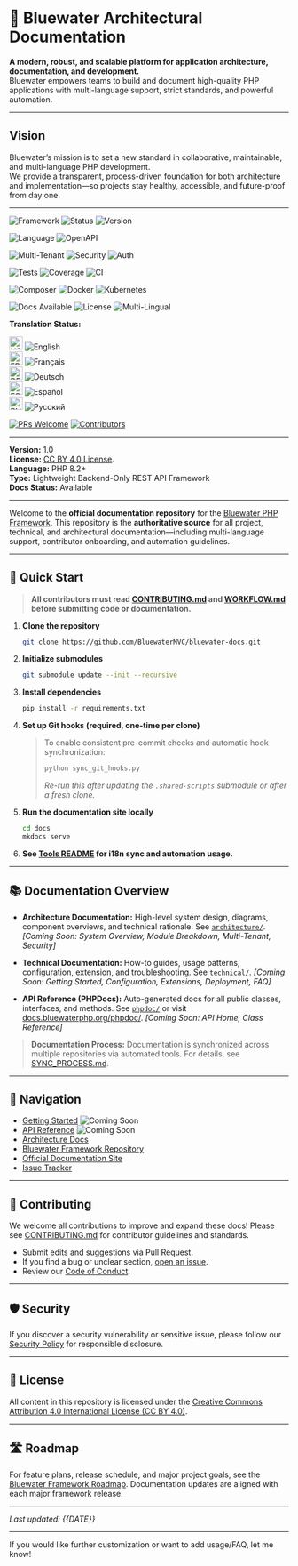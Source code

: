 # 🌊 Bluewater Architectural Documentation

**A modern, robust, and scalable platform for application architecture, documentation, and development.**  
Bluewater empowers teams to build and document high-quality PHP applications with multi-language support, strict standards, and powerful automation.

---

## Vision

Bluewater’s mission is to set a new standard in collaborative, maintainable, and multi-language PHP development.  
We provide a transparent, process-driven foundation for both architecture and implementation—so projects stay healthy, accessible, and future-proof from day one.

---
![Framework](https://img.shields.io/badge/framework-Bluewater-lightblue?logo=dropbox&logoColor=white)
![Status](https://img.shields.io/badge/status-active-blue)
![Version](https://img.shields.io/badge/version-1.0-blue?logo=semantic-release&logoColor=white)

![Language](https://img.shields.io/badge/language-PHP%208.2+-blue?logo=php&logoColor=white)
![OpenAPI](https://img.shields.io/badge/API-OpenAPI_3-green?logo=openapiinitiative&logoColor=white)

![Multi-Tenant](https://img.shields.io/badge/multi--tenant-enabled-blue?logo=archlinux&logoColor=white)
![Security](https://img.shields.io/badge/security-Middleware--Driven-important?logo=auth0&logoColor=white)
![Auth](https://img.shields.io/badge/auth-JWT%20%7C%20OAuth-blue?logo=auth0&logoColor=white)

![Tests](https://img.shields.io/badge/tests-not%20configured-lightgrey?logo=githubactions&logoColor=white)
![Coverage](https://img.shields.io/badge/coverage-N/A-lightgrey?logo=codecov&logoColor=white)
![CI](https://img.shields.io/badge/ci-GitHub_Actions-blue?logo=githubactions&logoColor=white)

![Composer](https://img.shields.io/badge/Dependency-Composer-orange?logo=composer&logoColor=white)
![Docker](https://img.shields.io/badge/Container-Docker-blue?logo=docker&logoColor=white)
![Kubernetes](https://img.shields.io/badge/Orchestration-Kubernetes-blue?logo=kubernetes&logoColor=white)

![Docs Available](https://img.shields.io/badge/docs-Available-brightgreen?logo=readthedocs&logoColor=white)
![License](https://img.shields.io/badge/license-CC--BY--4.0-blue?logo=open-source-initiative&logoColor=white)
![Multi-Lingual](https://img.shields.io/badge/i18n-multi--language-brightgreen?logo=googletranslate&logoColor=white)


<!-- Multi-language Translation Status with Images -->

**Translation Status:**

<img src="https://flagcdn.com/24x18/us.png" alt="US" width="24"/> <img src="https://img.shields.io/badge/lang-en--100%25-brightgreen" alt="English" />
<br>
<img src="https://flagcdn.com/24x18/fr.png" alt="FR" width="24"/> <img src="https://img.shields.io/badge/lang-fr--70%25-yellow" alt="Français" />
<br>
<img src="https://flagcdn.com/24x18/de.png" alt="DE" width="24"/> <img src="https://img.shields.io/badge/lang-de--30%25-orange" alt="Deutsch" />
<br>
<img src="https://flagcdn.com/24x18/es.png" alt="ES" width="24"/> <img src="https://img.shields.io/badge/lang-es--planned-lightgrey" alt="Español" />
<br>
<img src="https://flagcdn.com/24x18/ru.png" alt="RU" width="24"/> <img src="https://img.shields.io/badge/lang-ru--planned-lightgrey" alt="Русский" />

[![PRs Welcome](https://img.shields.io/badge/PRs-welcome-brightgreen.svg?style=flat-square)](../../pulls)
[![Contributors](https://img.shields.io/github/contributors/bluewatermvc/bluewater-scripts?style=flat-square)](https://github.com/bluewatermvc/bluewater-scripts/graphs/contributors)

---

**Version:** 1.0  
**License:** [CC BY 4.0 License](https://creativecommons.org/licenses/by/4.0/).  
**Language:** PHP 8.2+  
**Type:** Lightweight Backend-Only REST API Framework  
**Docs Status:** Available

---

Welcome to the **official documentation repository** for the [Bluewater PHP Framework](https://github.com/BluewaterMVC/bluewater-framework).
This repository is the **authoritative source** for all project, technical, and architectural documentation—including multi-language support, contributor onboarding, and automation guidelines.

---

## 🚀 Quick Start

> **All contributors must read [CONTRIBUTING.md](./CONTRIBUTING.md) and [WORKFLOW.md](./WORKFLOW.md) before submitting code or documentation.**

1. **Clone the repository**

   ```bash
   git clone https://github.com/BluewaterMVC/bluewater-docs.git
   ```

2. **Initialize submodules**

   ```bash
   git submodule update --init --recursive
   ```

3. **Install dependencies**

   ```bash
   pip install -r requirements.txt
   ```

4. **Set up Git hooks (required, one-time per clone)**

   > To enable consistent pre-commit checks and automatic hook synchronization:
   >
   > ```bash
   > python sync_git_hooks.py
   > ```
   >
   > *Re-run this after updating the `.shared-scripts` submodule or after a fresh clone.*

5. **Run the documentation site locally**

   ```bash
   cd docs
   mkdocs serve
   ```

6. **See [Tools README](./tools/i18n/README.md) for i18n sync and automation usage.**

---

## 📚 Documentation Overview

* **Architecture Documentation:**
  High-level system design, diagrams, component overviews, and technical rationale.
  See [`architecture/`](./architecture/README.md).
  *\[Coming Soon: System Overview, Module Breakdown, Multi-Tenant, Security]*

* **Technical Documentation:**
  How-to guides, usage patterns, configuration, extension, and troubleshooting.
  See [`technical/`](./technical/README.md).
  *\[Coming Soon: Getting Started, Configuration, Extensions, Deployment, FAQ]*

* **API Reference (PHPDocs):**
  Auto-generated docs for all public classes, interfaces, and methods.
  See [`phpdoc/`](./phpdoc/README.md) or visit [docs.bluewaterphp.org/phpdoc/](https://docs.bluewaterphp.org/phpdoc/).
  *\[Coming Soon: API Home, Class Reference]*

> **Documentation Process:**
> Documentation is synchronized across multiple repositories via automated tools.
> For details, see [SYNC\_PROCESS.md](./SYNC_PROCESS.md).

---

## 🧭 Navigation

* [Getting Started](./technical/getting-started.md) ![Coming Soon](https://img.shields.io/badge/-COMING%20SOON-orange)
* [API Reference](./phpdoc/index.html) ![Coming Soon](https://img.shields.io/badge/-COMING%20SOON-orange)
* [Architecture Docs](./architecture/README.md)
* [Bluewater Framework Repository](https://github.com/BluewaterMVC/bluewater-framework)
* [Official Documentation Site](https://docs.bluewaterphp.org/)
* [Issue Tracker](https://github.com/BluewaterMVC/bluewater-docs/issues)

---

## 🤝 Contributing

We welcome all contributions to improve and expand these docs!
Please see [CONTRIBUTING.md](./CONTRIBUTING.md) for contributor guidelines and standards.

* Submit edits and suggestions via Pull Request.
* If you find a bug or unclear section, [open an issue](https://github.com/BluewaterMVC/bluewater-docs/issues).
* Review our [Code of Conduct](./CODE_OF_CONDUCT.md).

---

## 🛡️ Security

If you discover a security vulnerability or sensitive issue,
please follow our [Security Policy](./SECURITY.md) for responsible disclosure.

---

## 📝 License

All content in this repository is licensed under the [Creative Commons Attribution 4.0 International License (CC BY 4.0)](https://creativecommons.org/licenses/by/4.0/).

---

## 🛣️ Roadmap

For feature plans, release schedule, and major project goals,
see the [Bluewater Framework Roadmap](https://github.com/BluewaterMVC/bluewater-framework/blob/main/ROADMAP.md).
Documentation updates are aligned with each major framework release.

---

*Last updated: {{DATE}}*

---

If you would like further customization or want to add usage/FAQ, let me know!
